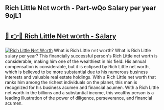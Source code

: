 ## Rich Little N𝚎t w𝚘rth - Part-wQo S𝚊lary per year 9ojL1

# <h2><a href="http://gc459y.nevu.top/?p=Rich+Little">🔗 👉🔴 Rich Little N𝚎t w𝚘rth - S𝚊lary</a></h2>

[![Rich Little N𝚎t W𝚘rth](https://i.imgur.com/Oavwk0R.jpeg)](http://gc459y.nevu.top/?p=Rich+Little)
What is Rich Little n𝚎t w𝚘rth? What is Rich Little s𝚊lary per year?
This financially successful person's Rich Little net worth is considerable, making him one of the wealthiest in his field. His annual compensation is considerable, but it is eclipsed by Rich Little net worth, which is believed to be more substantial due to his numerous business interests and valuable real estate holdings. With a Rich Little net worth that ranks him among the richest individuals on the planet, this man is recognized for his business acumen and financial acumen. With a Rich Little net worth in the billions and a substantial income, this wealthy person is a leading illustration of the power of diligence, perseverance, and financial acumen.
